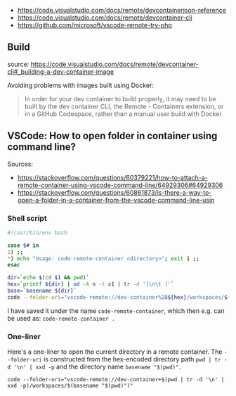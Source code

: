 - https://code.visualstudio.com/docs/remote/devcontainerjson-reference
- https://code.visualstudio.com/docs/remote/devcontainer-cli
- https://github.com/microsoft/vscode-remote-try-php

## Build

source: https://code.visualstudio.com/docs/remote/devcontainer-cli#_building-a-dev-container-image

Avoiding problems with images built using Docker:
> In order for your dev container to build properly, it may need to be built by the dev container CLI, the Remote - Containers extension, or in a GitHub Codespace, rather than a manual user build with Docker. 



## VSCode: How to open folder in container using command line?

Sources:
- https://stackoverflow.com/questions/60379221/how-to-attach-a-remote-container-using-vscode-command-line/64929306#64929306
- https://stackoverflow.com/questions/60861873/is-there-a-way-to-open-a-folder-in-a-container-from-the-vscode-command-line-usin

### Shell script

```bash
#!/usr/bin/env bash

case $# in
1) ;;
*) echo "Usage: code-remote-container <directory>"; exit 1 ;;
esac

dir=`echo $(cd $1 && pwd)`
hex=`printf ${dir} | od -A n -t x1 | tr -d '[\n\t ]'`
base=`basename ${dir}`
code --folder-uri="vscode-remote://dev-container%2B${hex}/workspaces/${base}"
```

I have saved it under the name `code-remote-container`, which then e.g. can be used as: `code-remote-container .`

### One-liner

Here's a one-liner to open the current directory in a remote container. The `--folder-uri` is constructed from the hex-encoded directory path `pwd | tr -d '\n' | xxd -p` and the directory name `basename "$(pwd)"`.

`code --folder-uri="vscode-remote://dev-container+$(pwd | tr -d '\n' | xxd -p)/workspaces/$(basename "$(pwd)")"`